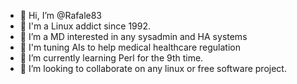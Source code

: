 - 👋 Hi, I’m @Rafale83
- 👀 I'm a Linux addict since 1992.
- 👀 I’m a MD interested in any sysadmin and HA systems
- 👀 I'm tuning AIs to help medical healthcare regulation
- 🌱 I’m currently learning Perl for the 9th time.
- 💞️ I’m looking to collaborate on any linux or free software project.
  


<!---
Rafale83/Rafale83 is a ✨ special ✨ repository because its `README.md` (this file) appears on your GitHub profile.
You can click the Preview link to take a look at your changes.
--->
